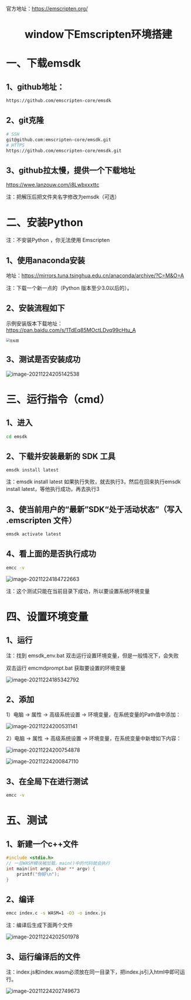 官方地址：https://emscripten.org/

<h1 style="text-align: center;">window下Emscripten环境搭建</h1>

# 一、下载emsdk

## 1、github地址：

```bash
https://github.com/emscripten-core/emsdk
```

## 2、git克隆

```bash
# SSH
git@github.com:emscripten-core/emsdk.git
# HTTPS
https://github.com/emscripten-core/emsdk.git
```

## 3、github拉太慢，提供一个下载地址

https://wwe.lanzouw.com/i8Lwbxxxttc

注：把解压后把文件夹名字修改为emsdk（可选）

# 二、安装Python 

注：不安装Python ，你无法使用 Emscripten

## 1、使用anaconda安装

地址：https://mirrors.tuna.tsinghua.edu.cn/anaconda/archive/?C=M&O=A

注：下载一个新一点的（Python 版本至少3.0以后的）。

## 2、安装流程如下

示例安装版本下载地址：https://pan.baidu.com/s/1TdEq85MOctLDvq99cHtu_A

 <img src="https://gitee.com/Green_chicken/picture/raw/master/20211224214458.png" alt="无标题" style="zoom:60%;" />

## 3、测试是否安装成功

 ![image-20211224205142538](https://gitee.com/Green_chicken/picture/raw/master/20211224205143.png)

# 三、运行指令（cmd）

## 1、进入

```bash
cd emsdk
```

## 2、下载并安装最新的 SDK 工具

```ba
emsdk install latest
```

注：emsdk install latest 如果执行失败，就去执行3，然后在回来执行emsdk install latest，等他执行成功，再去执行3

## 3、使当前用户的“最新”SDK“处于活动状态”（写入 .emscripten 文件）

```bash
emsdk activate latest
```

## 4、看上面的是否执行成功

```bash
emcc -v
```

![image-20211224184722663](https://gitee.com/Green_chicken/picture/raw/master/20211224184724.png)

注：这个测试只能在当前目录下成功，所以要设置系统环境变量

# 四、设置环境变量

## 1、运行

注：找到 emsdk_env.bat 双击运行设置环境变量，但是一般情况下，会失败

双击运行 emcmdprompt.bat 获取要设置的环境变量

![image-20211224185342792](https://gitee.com/Green_chicken/picture/raw/master/20211224185344.png)

## 2、添加

1）电脑 -> 属性 -> 高级系统设置 -> 环境变量，在系统变量的Path值中添加：

![image-20211224200531141](https://gitee.com/Green_chicken/picture/raw/master/20211224200533.png)

2）电脑 -> 属性 -> 高级系统设置 -> 环境变量，在系统变量中新增如下内容：

![image-20211224200754878](https://gitee.com/Green_chicken/picture/raw/master/20211224200759.png)

![image-20211224200847110](https://gitee.com/Green_chicken/picture/raw/master/20211224200852.png)

## 3、在全局下在进行测试

```bash
emcc -v
```

# 五、测试

## 1、新建一个c++文件

```c++
#include <stdio.h>
// 一旦WASM模块被加载，main()中的代码就会执行
int main(int argc, char ** argv) {
    printf("你好\n");
}
```

## 2、编译

```bash
emcc index.c -s WASM=1 -O3 -o index.js
```

注：编译后生成下面两个文件

 ![image-20211224202501978](https://gitee.com/Green_chicken/picture/raw/master/20211224202504.png)

## 3、运行编译后的文件

注：index.js和index.wasm必须放在同一目录下，把index.js引入html中即可运行。

![image-20211224202749673](https://gitee.com/Green_chicken/picture/raw/master/20211224202754.png)



